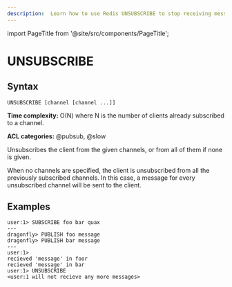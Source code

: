```yaml
---
description:  Learn how to use Redis UNSUBSCRIBE to stop receiving messages published on specific channels in your Pub/Sub setup.
---
```

import PageTitle from '@site/src/components/PageTitle';

# UNSUBSCRIBE

<PageTitle title="Redis UNSUBSCRIBE Command (Documentation) | Dragonfly" />

## Syntax

    UNSUBSCRIBE [channel [channel ...]]

**Time complexity:** O(N) where N is the number of clients already subscribed to a channel.

**ACL categories:** @pubsub, @slow

Unsubscribes the client from the given channels, or from all of them if none is
given.

When no channels are specified, the client is unsubscribed from all the
previously subscribed channels.
In this case, a message for every unsubscribed channel will be sent to the
client.

## Examples

```shell
user:1> SUBSCRIBE foo bar quax
---
dragonfly> PUBLISH foo message
dragonfly> PUBLISH bar message
---
user:1>
recieved 'message' in foor 
recieved 'message' in bar 
user:1> UNSUBSCRIBE
<user:1 will not recieve any more messages>
```

